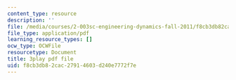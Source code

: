 ```yaml
---
content_type: resource
description: ''
file: /media/courses/2-003sc-engineering-dynamics-fall-2011/f8cb3db82cac27914603d240e7772f7e_1xJJu5p3dD0.pdf
file_type: application/pdf
learning_resource_types: []
ocw_type: OCWFile
resourcetype: Document
title: 3play pdf file
uid: f8cb3db8-2cac-2791-4603-d240e7772f7e
---
```

